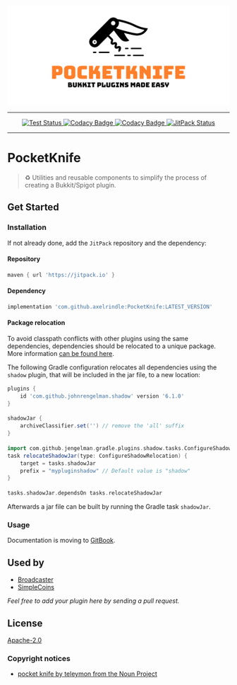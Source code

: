 ![Logo](https://raw.githubusercontent.com/axelrindle/PocketKnife/master/logo.svg)

----

<p align="center">
  <a href="https://github.com/axelrindle/PocketKnife">
    <img src="https://github.com/axelrindle/PocketKnife/workflows/Test/badge.svg" alt="Test Status">
  </a>
  <a href="https://www.codacy.com/app/axelrindle/PocketKnife?utm_source=github.com&utm_medium=referral&utm_content=axelrindle/PocketKnife&utm_campaign=Badge_Grade">
    <img src="https://api.codacy.com/project/badge/Grade/44f2287392d3482c86bf467223f2e88a" alt="Codacy Badge">
  </a>
  <a href="https://www.codacy.com/app/axelrindle/PocketKnife?utm_source=github.com&utm_medium=referral&utm_content=axelrindle/PocketKnife&utm_campaign=Badge_Coverage">
    <img src="https://api.codacy.com/project/badge/Coverage/44f2287392d3482c86bf467223f2e88a" alt="Codacy Badge">
  </a>
  <a href="https://jitpack.io/#axelrindle/PocketKnife">
    <img src="https://jitpack.io/v/axelrindle/PocketKnife.svg" alt="JitPack Status">
  </a>
</p>

----

# PocketKnife

> :recycle: Utilities and reusable components to simplify the process of creating a Bukkit/Spigot plugin.

## Get Started

### Installation

If not already done, add the `JitPack` repository and the dependency:

#### Repository

```gradle
maven { url 'https://jitpack.io' }
```

#### Dependency

```gradle
implementation 'com.github.axelrindle:PocketKnife:LATEST_VERSION'
```

#### Package relocation

To avoid classpath conflicts with other plugins using the same dependencies, dependencies should be relocated to a unique package. More information [can be found here](https://imperceptiblethoughts.com/shadow/configuration/relocation/).

The following Gradle configuration relocates all dependencies using the `shadow` plugin, that will be included in the jar file, to a new location:

```groovy
plugins {
    id 'com.github.johnrengelman.shadow' version '6.1.0'
}

shadowJar {
    archiveClassifier.set('') // remove the 'all' suffix
}

import com.github.jengelman.gradle.plugins.shadow.tasks.ConfigureShadowRelocation
task relocateShadowJar(type: ConfigureShadowRelocation) {
    target = tasks.shadowJar
    prefix = "mypluginshadow" // Default value is "shadow"
}

tasks.shadowJar.dependsOn tasks.relocateShadowJar
```

Afterwards a jar file can be built by running the Gradle task `shadowJar`.

### Usage

Documentation is moving to [GitBook](https://axelrindle.gitbook.io/pocketknife/).

## Used by

- [Broadcaster](https://github.com/axelrindle/Broadcaster-Plugin)
- [SimpleCoins](https://github.com/axelrindle/SimpleCoins)

*Feel free to add your plugin here by sending a pull request.*

## License

[Apache-2.0](LICENSE)

### Copyright notices

- [pocket knife by teleymon from the Noun Project](https://thenounproject.com/icon/923802/)
